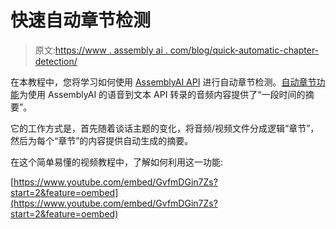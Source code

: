 # 快速自动章节检测

> 原文:[https://www . assembly ai . com/blog/quick-automatic-chapter-detection/](https://www.assemblyai.com/blog/quick-automatic-chapter-detection/)

在本教程中，您将学习如何使用 [AssemblyAI API](https://www.assemblyai.com/blog/the-top-free-speech-to-text-apis-and-open-source-engines/) 进行自动章节检测。[自动章节功能](https://www.assemblyai.com/blog/introducing-assemblyai-auto-chapters-summarize-audio-and-video-files/)为使用 AssemblyAI 的语音到文本 API 转录的音频内容提供了“一段时间的摘要”。

它的工作方式是，首先随着谈话主题的变化，将音频/视频文件分成逻辑“章节”，然后为每个“章节”的内容提供自动生成的摘要。

在这个简单易懂的视频教程中，了解如何利用这一功能:

[https://www.youtube.com/embed/GvfmDGin7Zs?start=2&feature=oembed](https://www.youtube.com/embed/GvfmDGin7Zs?start=2&feature=oembed)